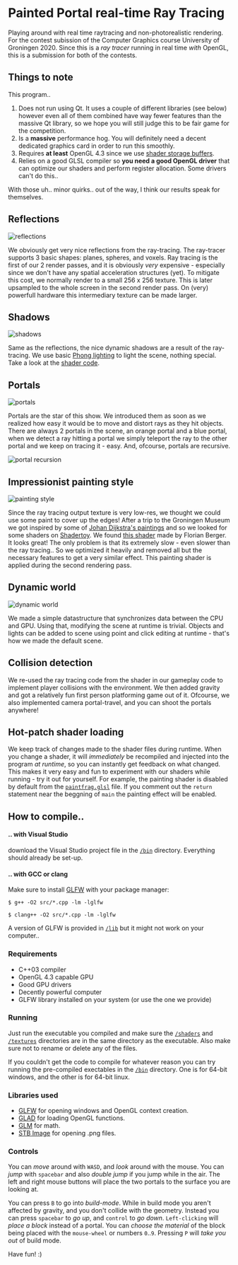 # Painted Portal real-time Ray Tracing

Playing around with real time raytracing and non-photorealistic rendering. For the contest subission of the Computer Graphics course University of Groningen 2020. Since this is a _ray tracer_ running in real time _with_ OpenGL, this is a submission for both of the contests.

## Things to note

This program..

1. Does not run using Qt. It uses a couple of different libraries (see below) however even all of them combined have way fewer features than the massive Qt library, so we hope you will still judge this to be fair game for the competition.
2. Is a **massive** performance hog. You will definitely need a decent dedicated graphics card in order to run this smoothly.
3. Requires **at least** OpenGL 4.3 since we use [shader storage buffers](https://www.khronos.org/opengl/wiki/Shader_Storage_Buffer_Object).
4. Relies on a good GLSL compiler so **you need a good OpenGL driver** that can optimize our shaders and perform register allocation. Some drivers can't do this..

With those uh.. minor quirks.. out of the way, I think our results speak for themselves.

## Reflections

![reflections](/screenshots/reflections.png)

We obviously get very nice reflections from the ray-tracing. The ray-tracer supports 3 basic shapes: planes, spheres, and voxels. Ray tracing is the first of our 2 render passes, and it is obviously _very_ expensive - especially since we don't have any spatial acceleration structures (yet). To mitigate this cost, we normally render to a small 256 x 256 texture. This is later upsampled to the whole screen in the second render pass. On (very) powerfull hardware this intermediary texture can be made larger.

## Shadows

![shadows](/screenshots/shadows.png)

Same as the reflections, the nice dynamic shadows are a result of the ray-tracing. We use basic [Phong lighting](https://en.wikipedia.org/wiki/Phong_reflection_model) to light the scene, nothing special. Take a look at the [shader code](/shaders/rayfrag.glsl).

## Portals

![portals](/screenshots/portal.png)

Portals are the star of this show. We introduced them as soon as we realized how easy it would be to move and distort rays as they hit objects. There are always 2 portals in the scene, an orange portal and a blue portal, when we detect a ray hitting a portal we simply teleport the ray to the other portal and we keep on tracing it - easy. And, ofcourse, portals are recursive.

![portal recursion](/screenshots/recursion.png)

## Impressionist painting style

![painting style](/screenshots/painted-portal.png)

Since the ray tracing output texture is very low-res, we thought we could use some paint to cover up the edges! After a trip to the Groningen Museum we got inspired by some of [Johan Dijkstra's paintings](https://klaasamulder.wordpress.com/2005/09/20/wat-leuk-weer-een-johan-dijkstra-gevondendagblad-vh-noorden/) and so we looked for some shaders on [Shadertoy](https://www.shadertoy.com/). We found [this shader](https://www.shadertoy.com/view/MtKcDG) made by Florian Berger. It looks great! The only problem is that its extremely slow - even slower than the ray tracing.. So we optimized it heavily and removed all but the necessary features to get a very similar effect. This painting shader is applied during the second rendering pass.

## Dynamic world

![dynamic world](/screenshots/scene3.png)

We made a simple datastructure that synchronizes data between the CPU and GPU. Using that, modifying the scene at runtime is trivial. Objects and lights can be added to scene using point and click editing at runtime - that's how we made the default scene.

## Collision detection

We re-used the ray tracing code from the shader in our gameplay code to implement player collisions with the environment. We then added gravity and got a relatively fun first person platforming game out of it. Ofcourse, we also implemented camera portal-travel, and you can shoot the portals anywhere!

## Hot-patch shader loading

We keep track of changes made to the shader files during runtime. When you change a shader, it will _immediately_ be recompiled and injected into the program _at runtime_, so you can instantly get feedback on what changed. This makes it very easy and fun to experiment with our shaders while running - try it out for yourself. For example, the painting shader is disabled by default from the [`paintfrag.glsl`](/shaders/paintfrag.glsl) file. If you comment out the `return` statement near the beggning of `main` the painting effect will be enabled.

## How to compile..

#### .. with Visual Studio 

download the Visual Studio project file in the [`/bin`](/bin) directory. Everything should already be set-up.

#### .. with GCC or clang

Make sure to install [GLFW](https://www.glfw.org/download.html) with your package manager:

`$ g++ -O2 src/*.cpp -lm -lglfw`

`$ clang++ -O2 src/*.cpp -lm -lglfw`

A version of GLFW is provided in [`/lib`](/lib) but it might not work on your computer..

### Requirements

- C++03 compiler
- OpenGL 4.3 capable GPU
- Good GPU drivers
- Decently powerful computer
- GLFW library installed on your system (or use the one we provide)

### Running

Just run the executable you compiled and make sure the [`/shaders`](/shaders) and [`/textures`](/textures) directories are in the same directory as the executable. Also make sure not to rename or delete any of the files.

If you couldn't get the code to compile for whatever reason you can try running the pre-compiled exectables in the [`/bin`](/bin) directory. One is for 64-bit windows, and the other is for 64-bit linux.

### Libraries used
- [GLFW](https://www.glfw.org/) for opening windows and OpenGL context creation.
- [GLAD](https://glad.dav1d.de/) for loading OpenGL functions.
- [GLM](https://glm.g-truc.net/0.9.9/index.html) for math.
- [STB Image](https://github.com/nothings/stb) for opening .png files.

### Controls

You can _move_ around with `WASD`, and _look_ around with the mouse. You can _jump_ with `spacebar` and also _double jump_ if you jump while in the air. The left and right mouse buttons will place the two portals to the surface you are looking at.

You can press `B` to go into _build-mode_. While in build mode you aren't affected by gravity, and you don't collide with the geometry. Instead you can press `spacebar` to _go up_, and `control` to _go down_. `Left-clicking` will _place a block_ instead of a portal. You can _choose the material_ of the block being placed with the `mouse-wheel` or numbers `0`..`9`. Pressing `P` will _take you out_ of build mode.
    
Have fun! :)